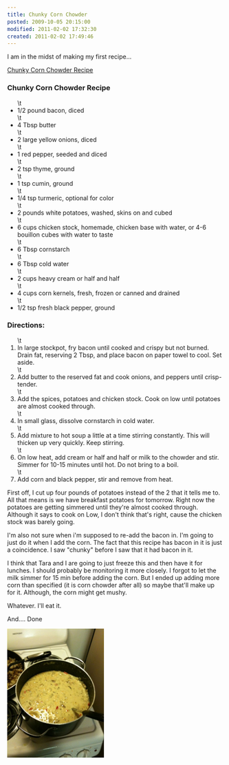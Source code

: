 ```yaml
---
title: Chunky Corn Chowder
posted: 2009-10-05 20:15:00
modified: 2011-02-02 17:32:30
created: 2011-02-02 17:49:46
---
```

I am in the midst of making my first recipe...

<a href="http://winter-recipes.suite101.com/article.cfm/chunky_corn_chowder_recipe">Chunky Corn Chowder Recipe</a>
<h3>Chunky Corn Chowder Recipe</h3>
<ul>
\t<li>1/2 pound bacon, diced</li>
\t<li>4 Tbsp butter</li>
\t<li>2 large yellow onions, diced</li>
\t<li>1 red pepper, seeded and diced</li>
\t<li>2 tsp thyme, ground</li>
\t<li>1 tsp cumin, ground</li>
\t<li>1/4 tsp turmeric, optional for color</li>
\t<li>2 pounds white potatoes, washed, skins on and cubed</li>
\t<li>6 cups chicken stock, homemade, chicken base with water, or 4-6 bouillon cubes with water to taste</li>
\t<li>6 Tbsp cornstarch</li>
\t<li>6 Tbsp cold water</li>
\t<li>2 cups heavy cream or half and half</li>
\t<li>4 cups corn kernels, fresh, frozen or canned and drained</li>
\t<li>1/2 tsp fresh black pepper, ground</li>
</ul>
<h3>Directions:</h3>
<ol>
\t<li>In large stockpot, fry bacon until cooked and crispy but not burned. Drain fat, reserving 2 Tbsp, and place bacon on paper towel to cool. Set aside.</li>
\t<li>Add butter to the reserved fat and cook onions, and peppers until crisp-tender.</li>
\t<li>Add the spices, potatoes and chicken stock. Cook on low until potatoes are almost cooked through.</li>
\t<li>In small glass, dissolve cornstarch in cold water.</li>
\t<li>Add mixture to hot soup a little at a time stirring constantly. This will thicken up very quickly. Keep stirring.</li>
\t<li>On low heat, add cream or half and half or milk to the chowder and stir. Simmer for 10-15 minutes until hot. Do not bring to a boil.</li>
\t<li>Add corn and black pepper, stir and remove from heat.</li>
</ol>

First off, I cut up four pounds of potatoes instead of the 2 that it tells me to.  All that means is we have breakfast potatoes for tomorrow.  Right now the potatoes are getting simmered until they're almost cooked through.  Although it says to cook on Low, I don't think that's right, cause the chicken stock was barely going.

I'm also not sure when i'm supposed to re-add the bacon in.  I'm going to just do it when I add the corn.  The fact that this recipe has bacon in it is just a coincidence.  I saw "chunky" before I saw that it had bacon in it.

I think that Tara and I are going to just freeze this and then have it for lunches.  I should probably be monitoring it more closely.  I forgot to let the milk simmer for 15 min before adding the corn.  But I ended up adding more corn than specified (it is corn chowder after all) so maybe that'll make up for it.  Although, the corn might get mushy.

Whatever.  I'll eat it.

And....  Done

<p><a href="/imgs/p_2048_1536_44F762A8-DD83-4499-93AB-E9A4A8938341.jpg"><img src="/imgs/p_2048_1536_44F762A8-DD83-4499-93AB-E9A4A8938341.jpg" alt="" width="225" height="300" /></a></p>

